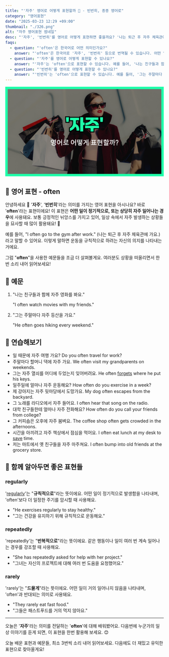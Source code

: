 ```yaml
---
title: "'자주' 영어로 어떻게 표현할까 🌟 - 빈번히, 종종 영어로"
category: "영어표현"
date: "2025-03-23 12:29 +09:00"
thumbnail: "./326.png"
alt: "자주 영어표현 썸네일"
desc: "'자주', '빈번히'를 영어로 어떻게 표현하면 좋을까요? '나는 퇴근 후 자주 체육관에 가요.', '그는 주말마다 자주 등산을 가요.' 등을 영어로 표현하는 법을 배워봅시다. 다양한 예문을 통해서 연습하고 본인의 표현으로 만들어 보세요."
faqs:
  - question: "'often'은 한국어로 어떤 의미인가요?"
    answer: "'often'은 한국어로 '자주', '빈번히' 등으로 번역될 수 있습니다. 어떤 일이 정기적으로 발생하는 경우에 사용되며, 긍정적인 뉘앙스를 가지고 있습니다."
  - question: "'자주'를 영어로 어떻게 표현할 수 있나요?"
    answer: "'자주'는 'often'으로 표현할 수 있습니다. 예를 들어, '나는 친구들과 함께 자주 영화를 봐요.'는 'I often watch movies with my friends.'로 말할 수 있습니다."
  - question: "'빈번히'를 영어로 어떻게 표현할 수 있나요?"
    answer: "'빈번히'는 'often'으로 표현할 수 있습니다. 예를 들어, '그는 주말마다 자주 등산을 가요.'는 'He often goes hiking every weekend.'로 말할 수 있습니다."
---
```


![자주 영어표현 썸네일 이미지](./326.png)

## 🌟 영어 표현 - often

안녕하세요 👋 '**자주**', '**빈번히**'라는 의미를 가지는 영어 표현을 아시나요? 바로 '**often**'라는 표현이에요! 이 표현은 **어떤 일이 정기적으로, 또는 상당히 자주 일어나는 경우**에 사용돼요. 보통 긍정적인 뉘앙스를 가지고 있어, 일상 속에서 자주 발생하는 상황들을 묘사할 때 많이 활용돼요! 🌟

예를 들어, "I often go to the gym after work." (나는 퇴근 후 자주 체육관에 가요.)라고 말할 수 있어요. 이렇게 말하면 운동을 규칙적으로 하려는 자신의 의지를 나타내는 거에요.

그럼 "**often**"을 사용한 예문들을 조금 더 살펴볼게요. 여러분도 상황을 떠올리면서 한 번 소리 내어 읽어보세요!

## 📖 예문

1. "나는 친구들과 함께 자주 영화를 봐요."

   "I often watch movies with my friends."

2. "그는 주말마다 자주 등산을 가요."

   "He often goes hiking every weekend."

## 💬 연습해보기

<ul data-interactive-list>
  <li data-interactive-item>
    <span data-toggler>일 때문에 자주 여행 가요?</span>
    <span data-answer>Do you often travel for work?</span>
  </li>
  <li data-interactive-item>
    <span data-toggler>주말마다 할머니 댁에 자주 가요.</span>
    <span data-answer>We often visit my grandparents on weekends.</span>
  </li>
  <li data-interactive-item>
    <span data-toggler>그는 자주 열쇠를 어디에 두었는지 잊어버려요.</span>
    <span data-answer>He often <a href="/blog/in-english/023.forget/">forgets</a> where he put his keys.</span>
  </li>
  <li data-interactive-item>
    <span data-toggler>일주일에 얼마나 자주 운동해요?</span>
    <span data-answer>How often do you exercise in a week?</span>
  </li>
  <li data-interactive-item>
    <span data-toggler>제 강아지는 자주 뒷마당에서 도망가요.</span>
    <span data-answer>My dog often escapes from the backyard.</span>
  </li>
  <li data-interactive-item>
    <span data-toggler>그 노래를 라디오에서 자주 들어요.</span>
    <span data-answer>I often hear that song on the radio.</span>
  </li>
  <li data-interactive-item>
    <span data-toggler>대학 친구들한테 얼마나 자주 전화해요?</span>
    <span data-answer>How often do you call your friends from college?</span>
  </li>
  <li data-interactive-item>
    <span data-toggler>그 커피숍은 오후에 자주 붐벼요.</span>
    <span data-answer>The coffee shop often gets crowded in the afternoons.</span>
  </li>
  <li data-interactive-item>
    <span data-toggler>시간을 아끼려고 자주 책상에서 점심을 먹어요.</span>
    <span data-answer>I often eat lunch at my desk to <a href="/blog/in-english/293.save/">save</a> time.</span>
  </li>
  <li data-interactive-item>
    <span data-toggler>저는 마트에서 옛 친구들을 자주 마주쳐요.</span>
    <span data-answer>I often bump into old friends at the grocery store.</span>
  </li>
</ul>

## 🤝 함께 알아두면 좋은 표현들

### regularly

'[regularly](/blog/in-english/252.regularly/)'는 "**규칙적으로**"라는 뜻이에요. 어떤 일이 정기적으로 발생함을 나타내며, 'often'보다 더 일정한 주기를 암시할 때 사용해요.

- "He exercises regularly to stay healthy."
- "그는 건강을 유지하기 위해 규칙적으로 운동해요."

### repeatedly

'repeatedly'는 "**반복적으로**"라는 뜻이에요. 같은 행동이나 일이 여러 번 계속 일어나는 경우를 강조할 때 사용해요.

- "She has repeatedly asked for help with her project."
- "그녀는 자신의 프로젝트에 대해 여러 번 도움을 요청했어요."

### rarely

'rarely'는 "**드물게**"라는 뜻이에요. 어떤 일이 거의 일어나지 않음을 나타내며, 'often'과 반대되는 의미로 사용돼요.

- "They rarely eat fast food."
- "그들은 패스트푸드를 거의 먹지 않아요."

---

오늘은 '**자주**'라는 의미를 전달하는 '**often**'에 대해 배워봤어요. 다음번에 누군가의 일상 이야기를 듣게 되면, 이 표현을 한번 활용해 보세요. 😊

오늘 배운 표현과 예문들, 최소 3번씩 소리 내어 읽어보세요. 다음에도 더 재밌고 유익한 표현으로 찾아올게요!
